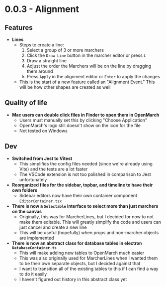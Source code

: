# 0.0.3 - Alignment

## Features

- **Lines**
  - Steps to create a line:
    1. Select a group of 3 or more marchers
    1. Click the `Draw Line` button in the marcher editor or press `L`
    1. Draw a straight line
    1. Adjust the order the Marchers will be on the line by dragging them around
    1. Press `Apply` in the alignment editor or `Enter` to apply the changes
  - This is the start of a new feature called an "Alignment Event." This will be how other shapes are created as well

## Quality of life

- **Mac users can double click files in Finder to open them in OpenMarch**
  - Users must manually set this by clicking "Choose Application"
  - OpenMarch's logo still doesn't show on the icon for the file
  - Not tested on Windows

## Dev

- **Switched from Jest to Vitest**
  - This simplifies the config files needed (since we're already using Vite) and the tests are a lot faster
  - The VSCode extension is not too polished in comparison to Jest unfortunately
- **Reorganized files for the sidebar, topbar, and timeline to have their own folders**
  - Sidebar editors now have their own container component `EditorContainer.tsx`
- **There is now a `Selectable` interface to select more than just marchers on the canvas**
  - Originally, this was for MarcherLines, but I decided for now to not make them editable. This will greatly simplify the code and users can just cancel and create a new line
  - This will be useful (hopefully) when props and non-marcher objects are implemented
- **There is now an abstract class for database tables in electron `DatabaseContainer.ts`**
  - This will make adding new tables to OpenMarch much easier
  - This was also originally used for MarcherLines when I wanted them to be their own separate objects, but I decided against that
  - I want to transition all of the existing tables to this if I can find a way to do it easily
  - I haven't figured out history in this abstract class yet
